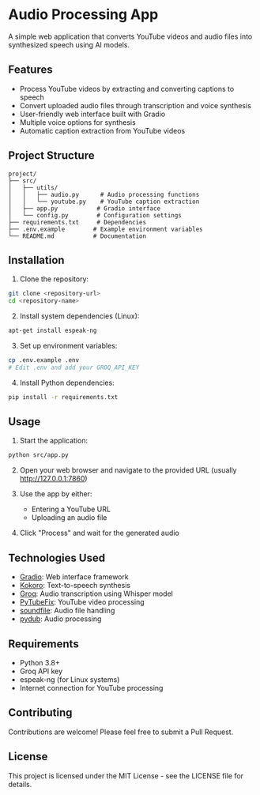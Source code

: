 # Audio Processing App

A simple web application that converts YouTube videos and audio files into synthesized speech using AI models.

## Features

- Process YouTube videos by extracting and converting captions to speech
- Convert uploaded audio files through transcription and voice synthesis
- User-friendly web interface built with Gradio
- Multiple voice options for synthesis
- Automatic caption extraction from YouTube videos

## Project Structure

```
project/
├── src/
│   ├── utils/
│   │   ├── audio.py      # Audio processing functions
│   │   └── youtube.py    # YouTube caption extraction
│   ├── app.py           # Gradio interface
│   └── config.py        # Configuration settings
├── requirements.txt     # Dependencies
├── .env.example        # Example environment variables
└── README.md           # Documentation
```

## Installation

1. Clone the repository:
```bash
git clone <repository-url>
cd <repository-name>
```

2. Install system dependencies (Linux):
```bash
apt-get install espeak-ng
```

3. Set up environment variables:
```bash
cp .env.example .env
# Edit .env and add your GROQ_API_KEY
```

4. Install Python dependencies:
```bash
pip install -r requirements.txt
```

## Usage

1. Start the application:
```bash
python src/app.py
```

2. Open your web browser and navigate to the provided URL (usually http://127.0.0.1:7860)

3. Use the app by either:
   - Entering a YouTube URL
   - Uploading an audio file

4. Click "Process" and wait for the generated audio

## Technologies Used

- [Gradio](https://gradio.app/): Web interface framework
- [Kokoro](https://github.com/kairess/kokoro): Text-to-speech synthesis
- [Groq](https://groq.com/): Audio transcription using Whisper model
- [PyTubeFix](https://github.com/JuanBindez/pytubefix): YouTube video processing
- [soundfile](https://github.com/bastibe/python-soundfile): Audio file handling
- [pydub](https://github.com/jiaaro/pydub): Audio processing

## Requirements

- Python 3.8+
- Groq API key
- espeak-ng (for Linux systems)
- Internet connection for YouTube processing

## Contributing

Contributions are welcome! Please feel free to submit a Pull Request.

## License

This project is licensed under the MIT License - see the LICENSE file for details.